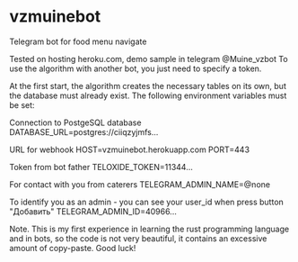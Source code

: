 # vzmuinebot
Telegram bot for food menu navigate 

Tested on hosting heroku.com, demo sample in telegram @Muine_vzbot
To use the algorithm with another bot, you just need to specify a token.

At the first start, the algorithm creates the necessary tables on its own, but the database must already exist. The following environment variables must be set:

Connection to PostgeSQL database
DATABASE_URL=postgres://ciiqzyjmfs...

URL for webhook
HOST=vzmuinebot.herokuapp.com
PORT=443

Token from bot father
TELOXIDE_TOKEN=11344...

For contact with you from caterers
TELEGRAM_ADMIN_NAME=@none

To identify you as an admin - you can see your user_id when press button "Добавить"
TELEGRAM_ADMIN_ID=40966...

Note. This is my first experience in learning the rust programming language and in bots, so the code is not very beautiful, it contains an excessive amount of copy-paste.
Good luck!
